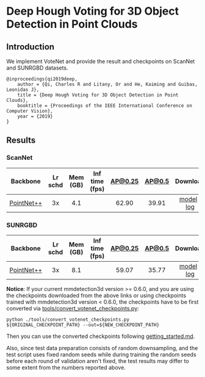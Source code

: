# Deep Hough Voting for 3D Object Detection in Point Clouds

## Introduction
We implement VoteNet and provide the result and checkpoints on ScanNet and SUNRGBD datasets.
```
@inproceedings{qi2019deep,
    author = {Qi, Charles R and Litany, Or and He, Kaiming and Guibas, Leonidas J},
    title = {Deep Hough Voting for 3D Object Detection in Point Clouds},
    booktitle = {Proceedings of the IEEE International Conference on Computer Vision},
    year = {2019}
}
```

## Results

### ScanNet
|  Backbone   | Lr schd | Mem (GB) | Inf time (fps) | AP@0.25 |AP@0.5| Download |
| :---------: | :-----: | :------: | :------------: | :----: |:----: | :------: |
|    [PointNet++](./votenet_8x8_scannet-3d-18class.py)     |  3x    |4.1||62.90|39.91|[model](https://download.openmmlab.com/mmdetection3d/v0.1.0_models/votenet/votenet_8x8_scannet-3d-18class/votenet_8x8_scannet-3d-18class_20200620_230238-2cea9c3a.pth) &#124; [log](https://download.openmmlab.com/mmdetection3d/v0.1.0_models/votenet/votenet_8x8_scannet-3d-18class/votenet_8x8_scannet-3d-18class_20200620_230238.log.json)|

### SUNRGBD
|  Backbone   | Lr schd | Mem (GB) | Inf time (fps) | AP@0.25 |AP@0.5| Download |
| :---------: | :-----: | :------: | :------------: | :----: |:----: | :------: |
|    [PointNet++](./votenet_16x8_sunrgbd-3d-10class.py)     |  3x    |8.1||59.07|35.77|[model](https://download.openmmlab.com/mmdetection3d/v0.1.0_models/votenet/votenet_16x8_sunrgbd-3d-10class/votenet_16x8_sunrgbd-3d-10class_20200620_230238-4483c0c0.pth) &#124; [log](https://download.openmmlab.com/mmdetection3d/v0.1.0_models/votenet/votenet_16x8_sunrgbd-3d-10class/votenet_16x8_sunrgbd-3d-10class_20200620_230238.log.json)|

**Notice**: If your current mmdetection3d version >= 0.6.0, and you are using the checkpoints downloaded from the above links or using checkpoints trained with mmdetection3d version < 0.6.0, the checkpoints have to be first converted via [tools/convert_votenet_checkpoints.py](../../tools/convert_votenet_checkpoints.py):
```
python ./tools/convert_votenet_checkpoints.py ${ORIGINAL_CHECKPOINT_PATH} --out=${NEW_CHECKPOINT_PATH}
```
Then you can use the converted checkpoints following [getting_started.md](../../docs/getting_started.md).


Also, since test data preparation consists of random downsampling, and the test script uses fixed random seeds while during training the random seeds before each round of validation aren't fixed, the test results may differ to some extent from the numbers reported above.